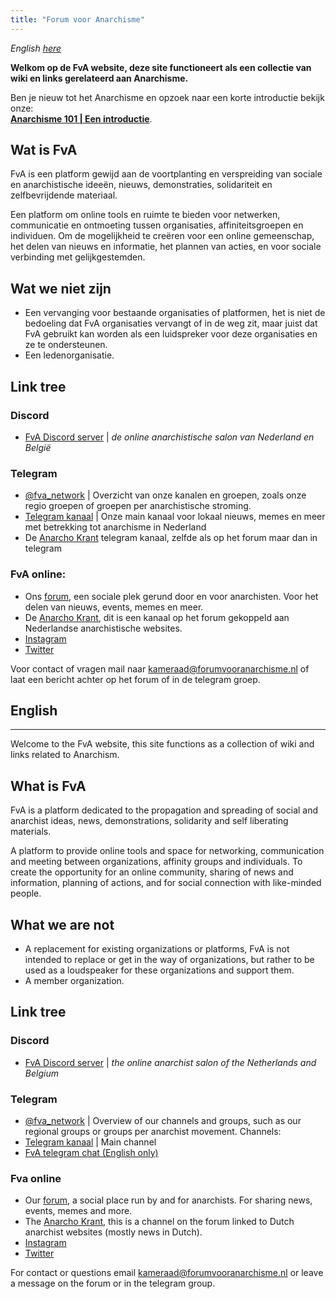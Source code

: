 ```yaml
---
title: "Forum voor Anarchisme"
---
```


_English [here](#english)_

**Welkom op de FvA website, deze site functioneert als een collectie van wiki en links gerelateerd aan Anarchisme.**


Ben je nieuw tot het Anarchisme en opzoek naar een korte introductie bekijk onze:    
**[Anarchisme 101 | Een introductie](/wiki/anarchisme-101)**.

## Wat is FvA

FvA is een platform gewijd aan de voortplanting en verspreiding van sociale en anarchistische ideeën, nieuws, demonstraties, solidariteit en zelfbevrijdende materiaal.

Een platform om online tools en ruimte te bieden voor netwerken, communicatie en ontmoeting tussen organisaties, affiniteitsgroepen en individuen. Om de mogelijkheid te creëren voor een online gemeenschap, het delen van nieuws en informatie, het plannen van acties, en voor sociale verbinding met gelijkgestemden.

## Wat we niet zijn

- Een vervanging voor bestaande organisaties of platformen, het is niet de bedoeling dat FvA organisaties vervangt of in de weg zit, maar juist dat FvA gebruikt kan worden als een luidspreker voor deze organisaties en ze te ondersteunen.
- Een ledenorganisatie.

## Link tree

### Discord

- [FvA Discord server](https://discord.gg/6BDbmMCh) | *de online anarchistische salon van Nederland en België*

### Telegram

- [@fva_network](https://t.me/fva_network) | Overzicht van onze kanalen en groepen, zoals onze regio groepen of groepen per anarchistische stroming.
- [Telegram kanaal](https://t.me/forumvooranarchisme) | Onze main kanaal voor lokaal nieuws, memes en meer met betrekking tot anarchisme in Nederland
- De [Anarcho Krant](https://t.me/anarcho_krant) telegram kanaal, zelfde als op het forum maar dan in telegram

### FvA online:

- Ons [forum](https://forum.forumvooranarchisme.nl), een sociale plek gerund door en voor anarchisten. Voor het delen van nieuws, events, memes en meer.
- De [Anarcho Krant](https://forum.forumvooranarchisme.nl/c/anarcho_krant), dit is een kanaal op het forum gekoppeld aan Nederlandse anarchistische websites.
- [Instagram](https://www.instagram.com/forumvooranarchisme/)
- [Twitter](https://twitter.com/AforumVoor)

Voor contact of vragen mail naar kameraad@forumvooranarchisme.nl of laat een bericht achter op het forum of in de telegram groep.

## English
---

Welcome to the FvA website, this site functions as a collection of wiki and links related to Anarchism.

## What is FvA

FvA is a platform dedicated to the propagation and spreading of social and anarchist ideas, news, demonstrations, solidarity and self liberating materials.

A platform to provide online tools and space for networking, communication and meeting between organizations, affinity groups and individuals. To create the opportunity for an online community, sharing of news and information, planning of actions, and for social connection with like-minded people.

## What we are not

- A replacement for existing organizations or platforms, FvA is not intended to replace or get in the way of organizations, but rather to be used as a loudspeaker for these organizations and support them.
- A member organization.

## Link tree

### Discord

- [FvA Discord server](https://discord.gg/6BDbmMCh) | *the online anarchist salon of the Netherlands and Belgium*
### Telegram

- [@fva_network](https://t.me/fva_network) | Overview of our channels and groups, such as our regional groups or groups per anarchist movement.
Channels:
- [Telegram kanaal](https://t.me/forumvooranarchisme) | Main channel
- [FvA telegram chat (English only)](https://t.me/joinchat/zQQGqd7j9Do0NzVk)
### Fva online

- Our [forum](https://forum.forumvooranarchisme.nl), a social place run by and for anarchists. For sharing news, events, memes and more.
- The [Anarcho Krant](https://forum.forumvooranarchisme.nl/c/anarcho_krant), this is a channel on the forum linked to Dutch anarchist websites (mostly news in Dutch).
- [Instagram](https://www.instagram.com/forumvooranarchisme/)
- [Twitter](https://twitter.com/AforumVoor)

For contact or questions email kameraad@forumvooranarchisme.nl or leave a message on the forum or in the telegram group.
